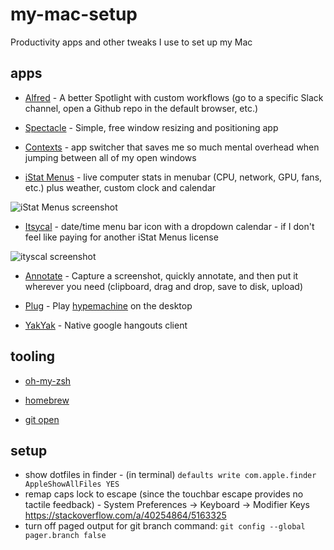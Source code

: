 # my-mac-setup
Productivity apps and other tweaks I use to set up my Mac

## apps

* [Alfred](https://www.alfredapp.com/) - A better Spotlight with custom workflows (go to a specific Slack channel, open a Github repo in the default browser, etc.)

* [Spectacle](https://www.spectacleapp.com/) - Simple, free window resizing and positioning app

* [Contexts](https://contexts.co/) - app switcher that saves me so much mental overhead when jumping between all of my open windows

* [iStat Menus](https://bjango.com/mac/istatmenus/) - live computer stats in menubar (CPU, network, GPU, fans, etc.) plus weather, custom clock and calendar

![iStat Menus screenshot](https://bjango.com/images/mac/istatmenus6/menubars.jpg)

* [Itsycal](https://www.mowglii.com/itsycal/datetime.html) - date/time menu bar icon with a dropdown calendar - if I don't feel like paying for another iStat Menus license

![ityscal screenshot](https://www.mowglii.com/itsycal/itsycalbanner2.png)

* [Annotate](https://itunes.apple.com/us/app/annotate-capture-and-share/id918207447?mt=12) - Capture a screenshot, quickly annotate, and then put it wherever you need (clipboard, drag and drop, save to disk, upload)

* [Plug](https://www.plugformac.com/) - Play [hypemachine](https://hypem.com) on the desktop

* [YakYak](https://github.com/yakyak/yakyak) - Native google hangouts client

## tooling

* [oh-my-zsh](https://github.com/robbyrussell/oh-my-zsh)

* [homebrew](https://brew.sh/)

* [git open](https://github.com/paulirish/git-open)

## setup

* show dotfiles in finder - (in terminal) `defaults write com.apple.finder AppleShowAllFiles YES`
* remap caps lock to escape (since the touchbar escape provides no tactile feedback) - System Preferences -> Keyboard -> Modifier Keys https://stackoverflow.com/a/40254864/5163325
* turn off paged output for git branch command: `git config --global pager.branch false`
